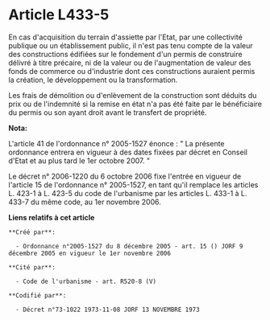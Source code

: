 # Article L433-5

En cas d'acquisition du terrain d'assiette par l'Etat, par une collectivité publique ou un établissement public, il n'est pas
tenu compte de la valeur des constructions édifiées sur le fondement d'un permis de construire délivré à titre précaire, ni
de la valeur ou de l'augmentation de valeur des fonds de commerce ou d'industrie dont ces constructions auraient permis la
création, le développement ou la transformation.

Les frais de démolition ou d'enlèvement de la construction sont déduits du prix ou de l'indemnité si la remise en état n'a
pas été faite par le bénéficiaire du permis ou son ayant droit avant le transfert de propriété.

**Nota:**

L'article 41 de l'ordonnance n° 2005-1527 énonce : " La présente ordonnance entrera en vigueur à des dates fixées par décret
en Conseil d'Etat et au plus tard le 1er octobre 2007. " 

Le décret n° 2006-1220 du 6 octobre 2006 fixe l'entrée en vigueur de l'article 15 de l'ordonnance n° 2005-1527, en tant qu'il
remplace les articles L. 423-1 à L. 423-5 du code de l'urbanisme par les articles L. 433-1 à L. 433-7 du même code, au 1er
novembre 2006.

**Liens relatifs à cet article**

	**Créé par**:

	  - Ordonnance n°2005-1527 du 8 décembre 2005 - art. 15 () JORF 9 décembre 2005 en vigueur le 1er novembre 2006

	**Cité par**:

	  - Code de l'urbanisme - art. R520-8 (V)

	**Codifié par**:

	  - Décret n°73-1022 1973-11-08 JORF 13 NOVEMBRE 1973
